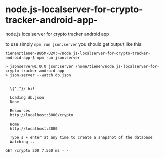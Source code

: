 # node.js-localserver-for-crypto-tracker-android-app-
node.js localserver for crypto tracker android app 

to use simply ``npm run json:server``
you should get output like this:

```
tienen@tienen-B85M-D2V:~/node.js-localserver-for-crypto-tracker-android-app-$ npm run json:server

> jsonserver@1.0.0 json:server /home/tienen/node.js-localserver-for-crypto-tracker-android-app-
> json-server --watch db.json


  \{^_^}/ hi!

  Loading db.json
  Done

  Resources
  http://localhost:3000/crypto

  Home
  http://localhost:3000

  Type s + enter at any time to create a snapshot of the database
  Watching...

GET /crypto 200 7.560 ms - -


```
